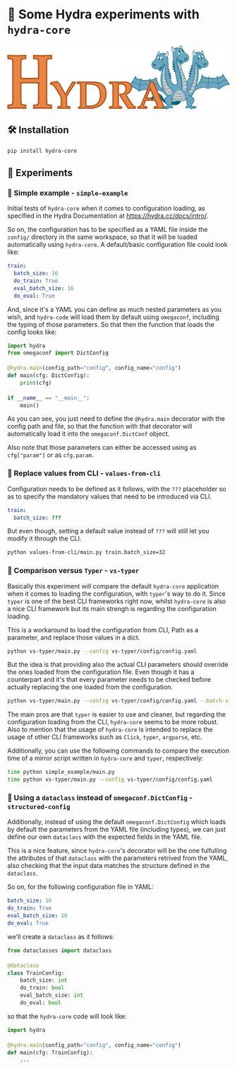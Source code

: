# :octopus: Some Hydra experiments with `hydra-core`

![](https://raw.githubusercontent.com/facebookresearch/hydra/master/website/static/img/Hydra-Readme-logo2.svg)

## :hammer_and_wrench: Installation

`pip install hydra-core`

## :microscope: Experiments

### :test_tube: Simple example - `simple-example`

Initial tests of `hydra-core` when it comes to configuration loading, as 
specified in the Hydra Documentation at https://hydra.cc/docs/intro/.

So on, the configuration has to be specified as a YAML file inside the
`config/` directory in the same workspace, so that it will be loaded automatically
using `hydra-core`. A default/basic configuration file could look like:

```yaml
train:
  batch_size: 16
  do_train: True
  eval_batch_size: 16
  do_eval: True
```

And, since it's a YAML you can define as much nested parameters as you wish,
and `hydra-code` will load them by default using `omegaconf`, including the
typing of those parameters. So that then the function that loads the config
looks like:

```python
import hydra
from omegaconf import DictConfig

@hydra.main(config_path="config", config_name="config")
def main(cfg: DictConfig):
    print(cfg)

if __name__ == "__main__":
    main()
```

As you can see, you just need to define the `@hydra.main` decorator with the
config path and file, so that the function with that decorator will automatically
load it into the `omegaconf.DictConf` object.

Also note that those parameters can either be accessed using as `cfg["param"]` or
as `cfg.param`.

### :test_tube: Replace values from CLI - `values-from-cli`

Configuration needs to be defined as it follows, with the `???` placeholder
so as to specify the mandatory values that need to be introduced via CLI.

```yaml
train:
  batch_size: ???
```

But even though, setting a default value instead of `???` will still let you
modify it through the CLI.

```bash
python values-from-cli/main.py train.batch_size=32
```

### :test_tube: Comparison versus `Typer` - `vs-typer`

Basically this experiment will compare the default `hydra-core` application
when it comes to loading the configuration, with `typer`'s way to do it. Since
`typer` is one of the best CLI frameworks right now, whilst `hydra-core` is also
a nice CLI framework but its main strengh is regarding the configuration loading.

This is a workaround to load the configuration from CLI, Path as a parameter,
and replace those values in a dict.

```bash
python vs-typer/main.py --config vs-typer/config/config.yaml
```

But the idea is that providing also the actual CLI parameters should override the
ones loaded from the configuration file. Even though it has a counterpart and it's that
every parameter needs to be checked before actually replacing the one loaded from
the configuration.

```bash
python vs-typer/main.py --config vs-typer/config/config.yaml --batch-size=32 
```

The main pros are that `typer` is easier to use and cleaner, but regarding the configuration
loading from the CLI, `hydra-core` seems to be more robust. Also to mention that the usage
of `hydra-core` is intended to replace the usage of other CLI frameworks such as `Click`,
`typer`, `argparse`, etc.

Additionally, you can use the following commands to compare the execution time
of a mirror script written in `hydra-core` and `typer`, respectively:

```bash
time python simple_example/main.py
time python vs-typer/main.py --config vs-typer/config/config.yaml
```

### :test_tube: Using a `dataclass` instead of `omegaconf.DictConfig` - `structured-config`

Additionally, instead of using the default `omegaconf.DictConfig` which loads by default the
parameters from the YAML file (including types), we can just define our own `dataclass` with
the expected fields in the YAML file.

This is a nice feature, since `hydra-core`'s decorator will be the one fulfulling the attributes
of that `dataclass` with the parameters retrived from the YAML, also checking that the input data
matches the structure defined in the `dataclass`.

So on, for the following configuration file in YAML:

```yaml
batch_size: 16
do_train: True
eval_batch_size: 16
do_eval: True
```

we'll create a `dataclass` as it follows:

```python
from dataclasses import dataclass

@dataclass
class TrainConfig:
    batch_size: int
    do_train: bool
    eval_batch_size: int
    do_eval: bool
```

so that the `hydra-core` code will look like:

```python
import hydra

@hydra.main(config_path="config", config_name="config")
def main(cfg: TrainConfig):
    ...
```